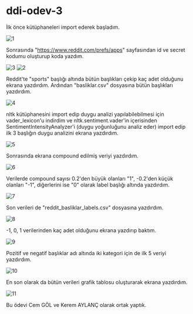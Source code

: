 # ddi-odev-3

İlk önce kütüphaneleri import ederek başladım.

![1](https://user-images.githubusercontent.com/95704587/211209104-40d5cfcd-925b-4a17-8a4b-0be2b0cd158f.png)


Sonrasında "https://www.reddit.com/prefs/apps" sayfasından id ve secret kodumu oluşturup koda yazdım.

![3](https://user-images.githubusercontent.com/95704587/211209184-5f53fa6e-c870-4dd6-b1f5-bef7df0cd959.png)
![2](https://user-images.githubusercontent.com/95704587/211209187-bd9abd76-98d5-4aac-8865-67bad4c1f8ec.png)


Reddit'te "sports" başlığı altında bütün başlıkları çekip kaç adet olduğunu ekrana yazdırdım. Ardından "basliklar.csv" dosyasına bütün başlıkları yazdırdım.

![4](https://user-images.githubusercontent.com/95704587/211210789-b04b2c5d-aae0-4cd4-8100-e12bd7ed39e5.png)


nltk kütüphanesini import edip duygu analizi yapılabilebilmesi için vader_lexicon'u indirdim ve nltk.sentiment.vader'in içerisinden SentimentIntensityAnalyzer'i (duygu yoğunluğunu analiz eder) import edip ilk 3 başlığın duygu analizini ekrana yazdırdım.

![5](https://user-images.githubusercontent.com/95704587/211211543-0980ea3a-0cbc-43ef-9c90-765ff66e576c.png)


Sonrasında ekrana compound edilmiş veriyi yazdırdım.

![6](https://user-images.githubusercontent.com/95704587/211211644-fd4691c5-843c-484b-aab4-e33cd33229f8.png)


Verilerde compound sayısı 0.2'den büyük olanları "1", -0.2'den küçük olanları "-1", diğerlerini ise "0" olarak label başlığı altında yazdırdım.

![7](https://user-images.githubusercontent.com/95704587/211211783-30ef8098-5637-40e0-8d2b-c335e804b0ec.png)


Son verileri de "reddit_basliklar_labels.csv" dosyasına yazdırdım.

![8](https://user-images.githubusercontent.com/95704587/211211817-0523da02-4527-4c5b-a354-15b12970b85e.png)


-1, 0, 1 verilerinden kaç adet olduğunu ekrana yazdırıp baktım.

![9](https://user-images.githubusercontent.com/95704587/211211888-23329a59-c2c2-49e0-9546-dfcf581690f3.png)


Pozitif ve negatif başlıklar adı altında iki kategori için de ilk 5 veriyi yazdırdım.

![10](https://user-images.githubusercontent.com/95704587/211211937-683e8972-cd8c-4904-96d5-4a9c45f75b27.png)



En son olarak da bütün verileri grafik tablosu oluşturarak ekrana yazdırdım.

![11](https://user-images.githubusercontent.com/95704587/211212040-70659ac2-c7fc-4093-beff-47fb10d6d27c.png)

Bu ödevi Cem GÖL ve Kerem AYLANÇ olarak ortak yaptık.
